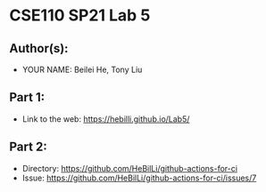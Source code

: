 # CSE110 SP21 Lab 5

## Author(s):
- YOUR NAME: Beilei He, Tony Liu

## Part 1:

* Link to the web: https://hebilli.github.io/Lab5/

## Part 2:
* Directory: https://github.com/HeBilLi/github-actions-for-ci
* Issue: https://github.com/HeBilLi/github-actions-for-ci/issues/7
